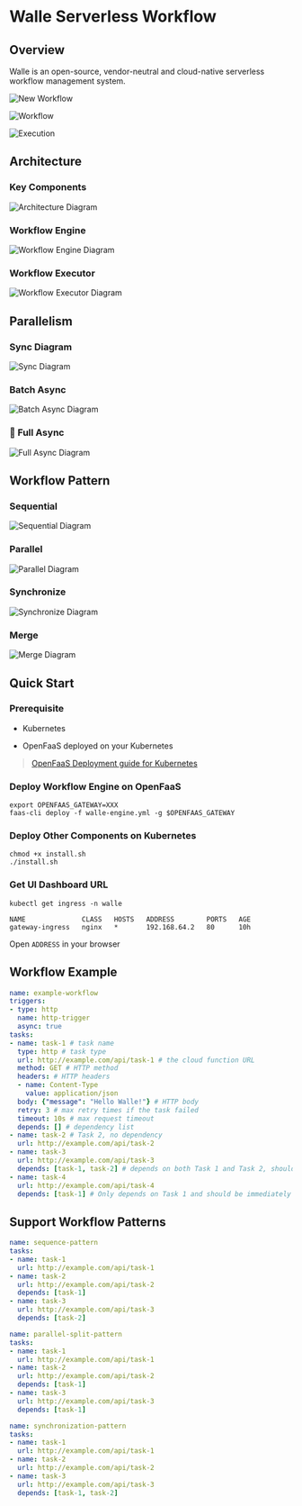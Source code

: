 # Walle Serverless Workflow

## Overview

Walle is an open-source, vendor-neutral and cloud-native serverless workflow management system.

![New Workflow](./images/New%20Workflow.png)

![Workflow](./images/workflow.png)

![Execution](./images/execution.png)

## Architecture

### Key Components

![Architecture Diagram](./images/Architecture.png)

### Workflow Engine

![Workflow Engine Diagram](./images/Workflow%20Engine.png)

### Workflow Executor
![Workflow Executor Diagram](./images/Workflow%20Executor.png)

## Parallelism

### Sync Diagram

![Sync Diagram](./images/Sync.png)

### Batch Async

![Batch Async Diagram](./images/Batch%20Async.png)

### 🌟 Full Async
![Full Async Diagram](./images/Fully%20Async.png)

## Workflow Pattern

### Sequential

![Sequential Diagram](./images/Seq.png)

### Parallel

![Parallel Diagram](./images/Para.png)

### Synchronize

![Synchronize Diagram](./images/Sync%20Pattern.png)

### Merge

![Merge Diagram](./images/Merge.png)

## Quick Start

### Prerequisite

- Kubernetes

- OpenFaaS deployed on your Kubernetes

> [OpenFaaS Deployment guide for Kubernetes](https://docs.openfaas.cOpenfaasom/deployment/kubernetes)

### Deploy Workflow Engine on OpenFaaS

```shell
export OPENFAAS_GATEWAY=XXX
faas-cli deploy -f walle-engine.yml -g $OPENFAAS_GATEWAY
```

### Deploy Other Components on Kubernetes

```shell
chmod +x install.sh
./install.sh
```

### Get UI Dashboard URL

```shell
kubectl get ingress -n walle

NAME              CLASS   HOSTS   ADDRESS        PORTS   AGE
gateway-ingress   nginx   *       192.168.64.2   80      10h
```

Open `ADDRESS` in your browser

## Workflow Example
```yaml
name: example-workflow
triggers:
- type: http
  name: http-trigger
  async: true
tasks:
- name: task-1 # task name
  type: http # task type
  url: http://example.com/api/task-1 # the cloud function URL
  method: GET # HTTP method
  headers: # HTTP headers
  - name: Content-Type
    value: application/json
  body: {"message": "Hello Walle!"} # HTTP body
  retry: 3 # max retry times if the task failed
  timeout: 10s # max request timeout
  depends: [] # dependency list
- name: task-2 # Task 2, no dependency
  url: http://example.com/api/task-2
- name: task-3
  url: http://example.com/api/task-3
  depends: [task-1, task-2] # depends on both Task 1 and Task 2, should be run after them
- name: task-4
  url: http://example.com/api/task-4
  depends: [task-1] # Only depends on Task 1 and should be immediately run after Task 1
```

## Support Workflow Patterns

```yaml
name: sequence-pattern
tasks:
- name: task-1
  url: http://example.com/api/task-1
- name: task-2
  url: http://example.com/api/task-2
  depends: [task-1]
- name: task-3
  url: http://example.com/api/task-3
  depends: [task-2]
```

```yaml
name: parallel-split-pattern
tasks:
- name: task-1
  url: http://example.com/api/task-1
- name: task-2
  url: http://example.com/api/task-2
  depends: [task-1]
- name: task-3
  url: http://example.com/api/task-3
  depends: [task-1]
```

```yaml
name: synchronization-pattern
tasks:
- name: task-1
  url: http://example.com/api/task-1
- name: task-2
  url: http://example.com/api/task-2
- name: task-3
  url: http://example.com/api/task-3
  depends: [task-1, task-2]
```